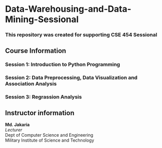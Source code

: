 # Data-Warehousing-and-Data-Mining-Sessional
### This repository was created for supporting CSE 454 Sessional

## Course Information
### Session 1: Introduction to Python Programming
### Session 2: Data Preprocessing, Data Visualization and Association Analysis
### Session 3: Regrassion Analysis


## Instructor information 
**Md. Jakaria** \
*Lecturer* \
Dept of Computer Science and Engineering \
Military Institute of Science and Technology 
